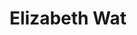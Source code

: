 ---
title: "Elizabeth Wat"
presenter_id: elizabeth_wat
permalink: /member_full_presentations/elizabeth_wat
layout: member_all_presentations
---